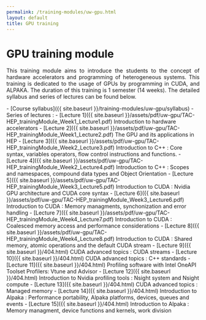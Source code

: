 ```yaml
---
permalink: /training-modules/uw-gpu.html
layout: default
title: GPU training
---
```


# GPU training module 
<p align="justify">
This training module aims to introduce the students to the concept of hardware accelerators and programming of heterogeneous systems. This training is dedicated to the usage of GPUs by programming in CUDA, and ALPAKA. 
The duration of this training is 1 semester (14 weeks). The detailed syllabus and series of lectures can be found below.
</p>
- [Course syllabus]({{ site.baseurl }}/training-modules/uw-gpu/syllabus)
- Series of lectures :
  - [Lecture 1]({{ site.baseurl }}/assets/pdf/uw-gpu/TAC-HEP_trainingModule_Week1_Lecture1.pdf) Introduction to hardware accelerators
  - [Lecture 2]({{ site.baseurl }}/assets/pdf/uw-gpu/TAC-HEP_trainingModule_Week1_Lecture2.pdf) The GPU and its applications in HEP
  - [Lecture 3]({{ site.baseurl }}/assets/pdf/uw-gpu/TAC-HEP_trainingModule_Week2_Lecture3.pdf) Introduction to C++ : Core syntax, variables operators, flow control instructions and functions.
  - [Lecture 4]({{ site.baseurl }}/assets/pdf/uw-gpu/TAC-HEP_trainingModule_Week2_Lecture4.pdf) Introduction to C++ : Scopes and namespaces, compound data types and Object Orientation              
  - [Lecture 5]({{ site.baseurl }}/assets/pdf/uw-gpu/TAC-HEP_trainingModule_Week3_Lecture5.pdf) Introduction to CUDA : Nvidia GPU architecture and CUDA core syntax               
  - [Lecture 6]({{ site.baseurl }}/assets/pdf/uw-gpu/TAC-HEP_trainingModule_Week3_Lecture6.pdf) Introduction to CUDA : Memory managments, synchonization and error handling                
  - [Lecture 7]({{ site.baseurl }}/assets/pdf/uw-gpu/TAC-HEP_trainingModule_Week4_Lecture7.pdf) Introduction to CUDA : Coalesced memory access and performance considerations               
  - [Lecture 8]({{ site.baseurl }}/assets/pdf/uw-gpu/TAC-HEP_trainingModule_Week4_Lecture8.pdf) Introduction to CUDA : Shared memory, atomic operations and the default CUDA stream               
  - [Lecture 9]({{ site.baseurl }}/404.html) CUDA advanced topics : CUDA streams
  - [Lecture 10]({{ site.baseurl }}/404.html) CUDA advanced topics : C++ standards
  - [Lecture 11]({{ site.baseurl }}/404.html) Profiling software with Intel OneAPI Toolset Profilers: Vtune and Advisor 
  - [Lecture 12]({{ site.baseurl }}/404.html) Introduction to Nvidia profiling tools : Nsight system and Nsight compute
  - [Lecture 13]({{ site.baseurl }}/404.html) CUDA advanced topics : Managed memory
  - [Lecture 14]({{ site.baseurl }}/404.html) Introduction to Alpaka : Performance portability, Alpaka platforms, devices, queues and events 
  - [Lecture 15]({{ site.baseurl }}/404.html) Introduction to Alpaka : Memory managment, device functions and kernels, work division
